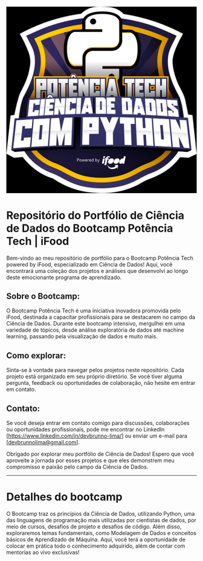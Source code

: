 ![Logo do iFood](https://github.com/devbrunnolima/DioiFoodCienciadeDados/blob/main/logoBootCamp.png)

# Repositório do Portfólio de Ciência de Dados do Bootcamp Potência Tech | iFood

Bem-vindo ao meu repositório de portfólio para o Bootcamp Potência Tech powered by iFood, especializado em Ciência de Dados! Aqui, você encontrará uma coleção dos projetos e análises que desenvolvi ao longo deste emocionante programa de aprendizado.

## Sobre o Bootcamp:
O Bootcamp Potência Tech é uma iniciativa inovadora promovida pelo iFood, destinada a capacitar profissionais para se destacarem no campo da Ciência de Dados. Durante este bootcamp intensivo, mergulhei em uma variedade de tópicos, desde análise exploratória de dados até machine learning, passando pela visualização de dados e muito mais.



## Como explorar:
Sinta-se à vontade para navegar pelos projetos neste repositório. Cada projeto está organizado em seu próprio diretório. Se você tiver alguma pergunta, feedback ou oportunidades de colaboração, não hesite em entrar em contato.

## Contato:
Se você deseja entrar em contato comigo para discussões, colaborações ou oportunidades profissionais, pode me encontrar no LinkedIn [https://www.linkedin.com/in/devbrunno-lima/] ou enviar um e-mail para [devbrunnolima@gmail.com].

Obrigado por explorar meu portfólio de Ciência de Dados! Espero que você aproveite a jornada por esses projetos e que eles demonstrem meu compromisso e paixão pelo campo da Ciência de Dados.

---

# Detalhes do bootcamp

O Bootcamp traz os princípios da Ciência de Dados, utilizando Python, uma das linguagens de programação mais utilizadas por cientistas de dados, por meio de cursos, desafios de projeto e desafios de código. Além disso, exploraremos temas fundamentais, como Modelagem de Dados e conceitos básicos de Aprendizado de Máquina. Aqui, você terá a oportunidade de colocar em prática todo o conhecimento adquirido, além de contar com mentorias ao vivo exclusivas!
